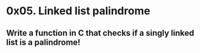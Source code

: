 # 0x05. Linked list palindrome

## Write a function in C that checks if a singly linked list is a palindrome!